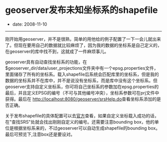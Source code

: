 # geoserver发布未知坐标系的shapefile

- date: 2008-11-10

--------------------------


刚开始用geoserver，并不是很熟，简单的用他给的例子配置了一下一会儿就出来了。但现在要用自己的数据就比较麻烦了，因为我的数据的坐标系是自己定义的，在geoserver的库中找不到，这就成了一件麻烦事儿。

geoserver具有自动查找坐标系的功能，在$geoserver_dir/data/user_projections文件夹中有一个epsg.properties文件，里面储存了所有的坐标系。载入shapefile后系统会匹配库里的坐标系，但是我的数据的坐标系并不在库中，并不是说没有坐标系，而是库中没有这个坐标系。但geoserver支持自定义坐标系，你可将自己坐标系的参数加在epsg.properties的最后，并且定义EPSG的编号（不可与其他编号冲突），坐标系参数可在prj文件中获得。最后在 [http://localhost:8080/geoserver/srsHelp.do](http://localhost:8080/geoserver/srsHelp.do)查看坐标系添加的是否正确。

关于发布shapefile的具体配置可以去[官方](http://geoserver.org/display/GEOSDOC/User+Tutorial+Shapefile)查看，如果自定义坐标载入成功的话，在"查找SRS"处就会找出刚刚自定义的编号。还需要注意bounding box，他的单位是根据坐标系来的，不过geoserver可以自动生成shapefile的bounding box。 最后可预览下,注意box还是要设对。
